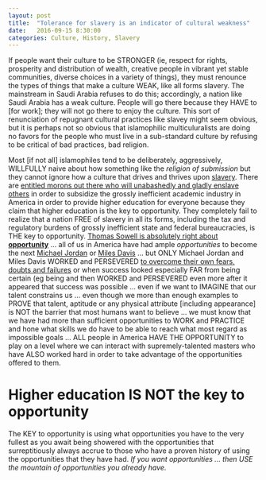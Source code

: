 ```yaml
---
layout: post
title:  "Tolerance for slavery is an indicator of cultural weakness"
date:   2016-09-15 8:30:00
categories: Culture, History, Slavery
---
```

If people want their culture to be STRONGER (ie, respect for rights, prosperity and distribution of wealth, creative people in vibrant yet stable communities, diverse choices in a variety of things), they must renounce the types of things that make a culture WEAK, like all forms slavery. The mainstream in Saudi Arabia refuses to do this; accordingly, a nation like Saudi Arabia has a weak culture. People will go there because they HAVE to [for work]; they will not go there to enjoy the culture. This sort of renunciation of repugnant cultural practices like slavey might seem obvious, but it is perhaps not so obvious that islamophilic multiculuralists are doing no favors for the people who must live in a sub-standard culture by refusing to be critical of bad practices, bad religion.    

Most [if not all] islamophiles tend to be deliberately, aggressively, WILLFULLY naive about how something like the *religion of submission* but they cannot ignore how a culture that drives and thrives upon [slavery](https://www.youtube.com/watch?v=YnJfR70n6k0).  There are [entitled morons out there who will unabashedly and gladly enslave others](https://youtu.be/Wln6lNTxVpY?t=37m40s) in order to subsidize the grossly inefficient academic industry in America in order to provide higher education for everyone because they claim that higher education is the key to opportunity. They completely fail to realize that a nation FREE of slavery in all its forms, including the tax and regulatory burdens of grossly inefficient state and federal bureaucracies, is THE key to opportunity. [Thomas Sowell is absolutely right about **opportunity**](https://youtu.be/Wln6lNTxVpY?t=38m1s) ... all of us in America have had ample *opportunities* to become the next [Michael Jordan](https://youtu.be/LAr6oAKieHk) or [Miles Davis](https://youtu.be/dou3aSZmEg0?list=PLElrASo3VHBxt9zg3oRoKSqmyiCHct4Ai) ... but ONLY Michael Jordan and Miles Davis WORKED and PERSEVERED [to overcome their own fears, doubts and failures](http://www.michaeldpollock.com/michael-jordan-on-failure-and-perseverance/) or when success looked especially FAR from being certain (eg being and then WORKED and PERSEVERED even more after it appeared that success was possible ... even if we want to IMAGINE that our talent constrains us ... even though we more than enough examples to PROVE that talent, aptitude or any physical attribute [including appearance] is NOT the barrier that most humans want to believe ... we must know that we have had more than sufficient opportunities to WORK and PRACTICE and hone what skills we do have to be able to reach what most regard as impossible goals ... ALL people in America HAVE THE OPPORTUNITY to play on a level where we can interact with supremely-talented masters who have ALSO worked hard in order to take advantage of the opportunities offered to them.  

# Higher education IS NOT the key to opportunity     

The KEY to opportunity is using what opportunities you have to the very fullest as you await being showered with the opportunities that surreptitiously always accrue to those who have a proven history of using the opportunities that they have had.  *If you want opportunities ... then USE the mountain of opportunities you already have.*
